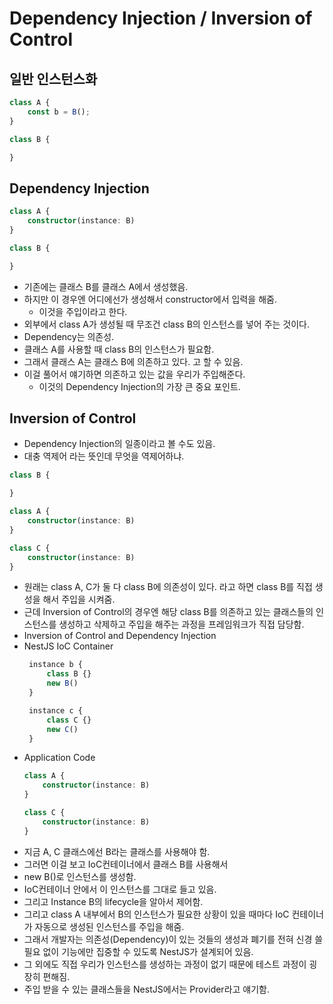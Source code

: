 # Dependency Injection / Inversion of Control

## 일반 인스턴스화
```typescript
class A {
    const b = B();
}

class B {

}
```

## Dependency Injection
```typescript
class A {
    constructor(instance: B)
}

class B {

}
```
- 기존에는 클래스 B를 클래스 A에서 생성했음.
- 하지만 이 경우엔 어디에선가 생성해서 constructor에서 입력을 해줌.
    - 이것을 주입이라고 한다.
- 외부에서 class A가 생성될 때 무조건 class B의 인스턴스를 넣어 주는 것이다.
- Dependency는 의존성.
- 클래스 A를 사용할 때 class B의 인스턴스가 필요함.
- 그래서 클래스 A는 클래스 B에 의존하고 있다. 고 할 수 있음.
- 이걸 풀어서 얘기하면 의존하고 있는 값을 우리가 주입해준다.
    - 이것의 Dependency Injection의 가장 큰 중요 포인트.

## Inversion of Control
- Dependency Injection의 일종이라고 볼 수도 있음.
- 대충 역제어 라는 뜻인데 무엇을 역제어하냐.
```typescript
class B {

}

class A {
    constructor(instance: B)
}

class C {
    constructor(instance: B)
}
```

- 원래는 class A, C가 둘 다 class B에 의존성이 있다. 라고 하면 class B를 직접 생성을 해서 주입을 시켜줌.
- 근데 Inversion of Control의 경우엔 해당 class B를 의존하고 있는 클래스들의 인스턴스를 생성하고 삭제하고 주입을 해주는 과정을 프레임워크가 직접 담당함.
- Inversion of Control and Dependency Injection
- NestJS IoC Container
   ```typescript
    instance b {
        class B {}
        new B()
    }

    instance c {
        class C {}
        new C()
    }
    ```
- Application Code
    ```typescript
    class A {
        constructor(instance: B)
    }

    class C {
        constructor(instance: B)
    }
    ```
- 지금 A, C 클래스에선 B라는 클래스를 사용해야 함.
- 그러면 이걸 보고 IoC컨테이너에서 클래스 B를 사용해서
- new B()로 인스턴스를 생성함.
- IoC컨테이너 안에서 이 인스턴스를 그대로 들고 있음.
- 그리고 Instance B의 lifecycle을 알아서 제어함.
- 그리고 class A 내부에서 B의 인스턴스가 필요한 상황이 있을 때마다
IoC 컨테이너가 자동으로 생성된 인스턴스를 주입을 해줌.
- 그래서 개발자는 의존성(Dependency)이 있는 것들의 생성과 폐기를 전혀
신경 쓸 필요 없이 기능에만 집중할 수 있도록 NestJS가 설계되어 있음.
- 그 외에도 직접 우리가 인스턴스를 생성하는 과정이 없기 때문에
테스트 과정이 굉장히 편해짐.
- 주입 받을 수 있는 클래스들을 NestJS에서는 Provider라고 얘기함.
